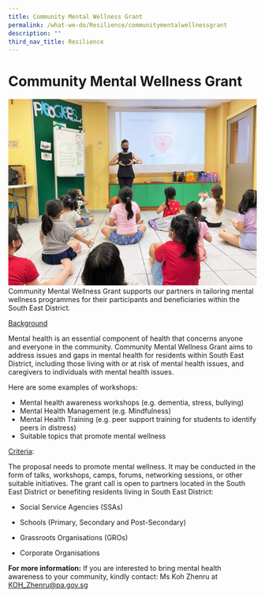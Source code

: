 ```yaml
---
title: Community Mental Wellness Grant
permalink: /what-we-do/Resilience/communitymentalwellnessgrant
description: ""
third_nav_title: Resilience
---
```

Community Mental Wellness Grant
==
![](/images/What%20We%20Do/Resilience/IMG-20210324-WA0010.jpg)
Community Mental Wellness Grant supports our partners in tailoring mental wellness programmes for their participants and beneficiaries within the South East District.

<u>Background</u>

Mental health is an essential component of health that concerns anyone and everyone in the community. Community Mental Wellness Grant aims to address issues and gaps in mental health for residents within South East District, including those living with or at risk of mental health issues, and caregivers to individuals with mental health issues.

 Here are some examples of workshops:
* Mental health awareness workshops (e.g. dementia, stress, bullying)
* Mental Health Management (e.g. Mindfulness)
* Mental Health Training (e.g. peer support training for students to identify peers in distress)
* Suitable topics that promote mental wellness

<u>Criteria</u>:

The proposal needs to promote mental wellness. It may be conducted in the form of talks, workshops, camps, forums, networking sessions, or other suitable initiatives.
The grant call is open to partners located in the South East District or benefiting residents living in South East District:

* Social Service Agencies (SSAs)
 
* Schools (Primary, Secondary and Post-Secondary)
 
* Grassroots Organisations (GROs)
 
* Corporate Organisations


**For more information:**
If you are interested to bring mental health awareness to your community, kindly contact:
Ms Koh Zhenru at [KOH_Zhenru@pa.gov.sg](KOH_Zhenru@pa.gov.sg)